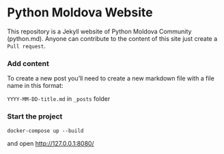 # Python Moldova Website

This repository is a Jekyll website of Python Moldova Community (python.md). 
Anyone can contribute to the content of this site just create a `Pull request`.

### Add content

To create a new post you’ll need to create a new markdown file with a file name in this format:

`YYYY-MM-DD-title.md` in `_posts` folder

### Start the project

```
docker-compose up --build
```

and open http://127.0.0.1:8080/